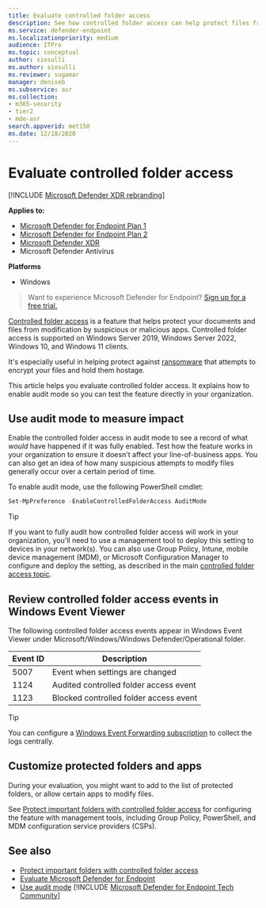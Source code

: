 ```yaml
---
title: Evaluate controlled folder access
description: See how controlled folder access can help protect files from malicious apps.
ms.service: defender-endpoint
ms.localizationpriority: medium
audience: ITPro
ms.topic: conceptual
author: siosulli
ms.author: siosulli
ms.reviewer: sugamar
manager: deniseb
ms.subservice: asr
ms.collection: 
- m365-security
- tier2
- mde-asr
search.appverid: met150
ms.date: 12/18/2020
---
```


# Evaluate controlled folder access

[!INCLUDE [Microsoft Defender XDR rebranding](../../includes/microsoft-defender.md)]

**Applies to:**

- [Microsoft Defender for Endpoint Plan 1](https://go.microsoft.com/fwlink/?linkid=2154037)
- [Microsoft Defender for Endpoint Plan 2](https://go.microsoft.com/fwlink/?linkid=2154037)
- [Microsoft Defender XDR](https://go.microsoft.com/fwlink/?linkid=2118804)
- Microsoft Defender Antivirus

**Platforms**
- Windows

> Want to experience Microsoft Defender for Endpoint? [Sign up for a free trial.](https://signup.microsoft.com/create-account/signup?products=7f379fee-c4f9-4278-b0a1-e4c8c2fcdf7e&ru=https://aka.ms/MDEp2OpenTrial?ocid=docs-wdatp-enablesiem-abovefoldlink)

[Controlled folder access](controlled-folders.md) is a feature that helps protect your documents and files from modification by suspicious or malicious apps. Controlled folder access is supported on Windows Server 2019, Windows Server 2022, Windows 10, and Windows 11 clients.

It's especially useful in helping protect against [ransomware](https://www.microsoft.com/wdsi/threats) that attempts to encrypt your files and hold them hostage.

This article helps you evaluate controlled folder access. It explains how to enable audit mode so you can test the feature directly in your organization.

## Use audit mode to measure impact

Enable the controlled folder access in audit mode to see a record of what *would* have happened if it was fully enabled. Test how the feature works in your organization to ensure it doesn't affect your line-of-business apps. You can also get an idea of how many suspicious attempts to modify files generally occur over a certain period of time.

To enable audit mode, use the following PowerShell cmdlet:

```PowerShell
Set-MpPreference -EnableControlledFolderAccess AuditMode
```

> [!TIP]
> If you want to fully audit how controlled folder access will work in your organization, you'll need to use a management tool to deploy this setting to devices in your network(s).
You can also use Group Policy, Intune, mobile device management (MDM), or Microsoft Configuration Manager to configure and deploy the setting, as described in the main [controlled folder access topic](controlled-folders.md).

## Review controlled folder access events in Windows Event Viewer

The following controlled folder access events appear in Windows Event Viewer under Microsoft/Windows/Windows Defender/Operational folder.

| Event ID | Description |
| --|--|
| 5007 | Event when settings are changed |
| 1124 | Audited controlled folder access event |
| 1123 | Blocked controlled folder access event |

> [!TIP]
> You can configure a [Windows Event Forwarding subscription](/windows/win32/wec/setting-up-a-source-initiated-subscription) to collect the logs centrally. 

## Customize protected folders and apps

During your evaluation, you might want to add to the list of protected folders, or allow certain apps to modify files.

See [Protect important folders with controlled folder access](controlled-folders.md) for configuring the feature with management tools, including Group Policy, PowerShell, and MDM configuration service providers (CSPs).

## See also

- [Protect important folders with controlled folder access](controlled-folders.md)
- [Evaluate Microsoft Defender for Endpoint](evaluate-mde.md)
- [Use audit mode](audit-windows-defender.md)
[!INCLUDE [Microsoft Defender for Endpoint Tech Community](../../includes/defender-mde-techcommunity.md)]
